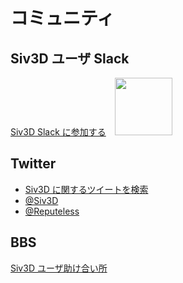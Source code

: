 
# コミュニティ

## Siv3D ユーザ Slack

[Siv3D Slack に参加する](https://join.slack.com/t/siv3d/shared_invite/enQtNjM4NzQ0MzEyMzUzLWRkZTU0Zjk3MzVlNjQyNTlkNjAwNjM3YjVjZmIwZmYxZjczNWQ1ZDdlNWNjZjc4ZWMwZWE5NjRjZGQ4NTU4YjA)　<img src="https://siv3d-slackin.herokuapp.com/badge.svg" width="92" style="display: inline; margin:none; box-shadow: none;">

## Twitter

- [Siv3D に関するツイートを検索](https://twitter.com/search?f=tweets&q=Siv3D%20OR%20OpenSiv3D&src=typd)
- [@Siv3D](https://twitter.com/Siv3D)
- [@Reputeless](https://twitter.com/Reputeless) 

## BBS

[Siv3D ユーザ助け合い所](https://siv3d.jp/bbs/patio.cgi)
